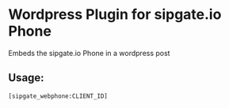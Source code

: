 # Wordpress Plugin for sipgate.io Phone

Embeds the sipgate.io Phone in a wordpress post

## Usage:
    [sipgate_webphone:CLIENT_ID]